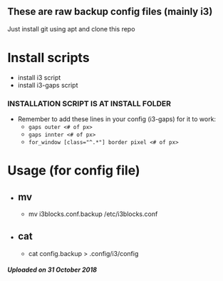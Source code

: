 ## These are raw backup config files (mainly i3)

Just install git using apt and clone this repo

# Install scripts
- install i3 script
- install i3-gaps script

### INSTALLATION SCRIPT IS AT INSTALL FOLDER
- Remember to add these lines in your config (i3-gaps) for it to work:
    - `gaps outer <# of px>`
    - `gaps innter <# of px>`
    - `for_window [class="^.*"] border pixel <# of px>`

# Usage (for config file)
- ## mv
    - mv i3blocks.conf.backup /etc/i3blocks.conf
- ## cat
    - cat config.backup > .config/i3/config

##### Uploaded on 31 October 2018
